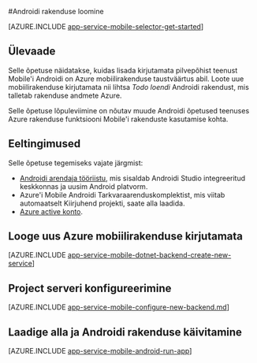 <properties
    pageTitle="Klõpsake Azure'i rakendust Service mobiilirakendused Androidi rakenduse loomine | Microsoft Azure'i"
    description="Järgige selle õpetuse Androidi arengu Azure mobiilirakenduse taustaprogrammid kasutamise alustamine"
    services="app-service\mobile"
    documentationCenter="android"
    authors="ysxu"
    manager="erikre"
    editor=""/>

<tags
    ms.service="app-service-mobile"
    ms.workload="na"
    ms.tgt_pltfrm="mobile-android"
    ms.devlang="java"
    ms.topic="hero-article"
    ms.date="10/01/2016"
    ms.author="yuaxu"/>

#<a name="create-an-android-app"></a>Androidi rakenduse loomine

[AZURE.INCLUDE [app-service-mobile-selector-get-started](../../includes/app-service-mobile-selector-get-started.md)]

## <a name="overview"></a>Ülevaade

Selle õpetuse näidatakse, kuidas lisada kirjutamata pilvepõhist teenust Mobile'i Androidi on Azure mobiilirakenduse taustväärtus abil.  Loote uue mobiilirakenduse kirjutamata nii lihtsa _Todo loendi_ Androidi rakendust, mis talletab rakenduse andmete Azure.

Selle õpetuse lõpuleviimine on nõutav muude Androidi õpetused teenuses Azure rakenduse funktsiooni Mobile'i rakenduste kasutamise kohta.

## <a name="prerequisites"></a>Eeltingimused

Selle õpetuse tegemiseks vajate järgmist:

* [Androidi arendaja tööriistu](https://developer.android.com/sdk/index.html), mis sisaldab Androidi Studio integreeritud keskkonnas ja uusim Android platvorm.
* Azure'i Mobile Androidi Tarkvaraarenduskomplektist, mis viitab automaatselt Kiirjuhend projekti, saate alla laadida.
* [Azure active konto](https://azure.microsoft.com/pricing/free-trial/).

## <a name="create-a-new-azure-mobile-app-backend"></a>Looge uus Azure mobiilirakenduse kirjutamata

[AZURE.INCLUDE [app-service-mobile-dotnet-backend-create-new-service](../../includes/app-service-mobile-dotnet-backend-create-new-service.md)]

## <a name="configure-the-server-project"></a>Project serveri konfigureerimine

[AZURE.INCLUDE [app-service-mobile-configure-new-backend.md](../../includes/app-service-mobile-configure-new-backend.md)]

## <a name="download-and-run-the-android-app"></a>Laadige alla ja Androidi rakenduse käivitamine

[AZURE.INCLUDE [app-service-mobile-android-run-app](../../includes/app-service-mobile-android-run-app.md)]

<!-- URLs -->
[Azure portal]: https://portal.azure.com/
[Visual Studio Community 2013]: https://go.microsoft.com/fwLink/p/?LinkID=534203
